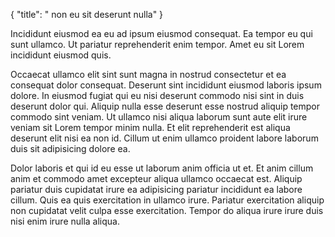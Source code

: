 {
  "title": " non eu sit deserunt nulla"
}

Incididunt eiusmod ea eu ad ipsum eiusmod consequat. Ea tempor eu qui sunt ullamco. Ut pariatur reprehenderit enim tempor. Amet eu sit Lorem incididunt eiusmod quis.

Occaecat ullamco elit sint sunt magna in nostrud consectetur et ea consequat dolor consequat. Deserunt sint incididunt eiusmod laboris ipsum dolore. In eiusmod fugiat qui eu nisi deserunt commodo nisi sint in duis deserunt dolor qui. Aliquip nulla esse deserunt esse nostrud aliquip tempor commodo sint veniam. Ut ullamco nisi aliqua laborum sunt aute elit irure veniam sit Lorem tempor minim nulla. Et elit reprehenderit est aliqua deserunt elit nisi ea non id. Cillum ut enim ullamco proident labore laborum duis sit adipisicing dolore ea.

Dolor laboris et qui id eu esse ut laborum anim officia ut et. Et anim cillum anim et commodo amet excepteur aliqua ullamco occaecat est. Aliquip pariatur duis cupidatat irure ea adipisicing pariatur incididunt ea labore cillum. Quis ea quis exercitation in ullamco irure. Pariatur exercitation aliquip non cupidatat velit culpa esse exercitation. Tempor do aliqua irure irure duis nisi enim irure nulla aliqua.